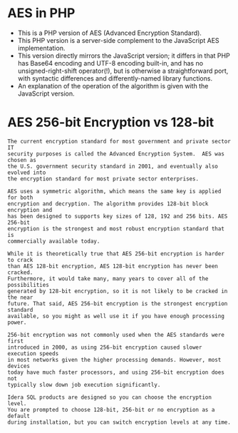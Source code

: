 # AES in PHP
- This is a PHP version of AES (Advanced Encryption Standard). 
- This PHP version is a server-side complement to the JavaScript AES implementation.
- This version directly mirrors the JavaScript version; it differs in that PHP has Base64 encoding and UTF-8 encoding built-in, and has no unsigned-right-shift operator(!), but is otherwise a straightforward port, with syntactic differences and differently-named library functions.
- An explanation of the operation of the algorithm is given with the JavaScript version.


# AES 256-bit Encryption vs 128-bit
```
The current encryption standard for most government and private sector IT 
security purposes is called the Advanced Encryption System.  AES was chosen as 
the U.S. government security standard in 2001, and eventually also evolved into
the encryption standard for most private sector enterprises.

AES uses a symmetric algorithm, which means the same key is applied for both 
encryption and decryption. The algorithm provides 128-bit block encryption and 
has been designed to supports key sizes of 128, 192 and 256 bits. AES 256-bit 
encryption is the strongest and most robust encryption standard that is 
commercially available today.

While it is theoretically true that AES 256-bit encryption is harder to crack 
than AES 128-bit encryption, AES 128-bit encryption has never been cracked. 
Furthermore, it would take many, many years to cover all of the possibilities 
generated by 128-bit encryption, so it is not likely to be cracked in the near 
future. That said, AES 256-bit encryption is the strongest encryption standard 
available, so you might as well use it if you have enough processing power.

256-bit encryption was not commonly used when the AES standards were first 
introduced in 2000, as using 256-bit encryption caused slower execution speeds 
in most networks given the higher processing demands. However, most devices 
today have much faster processors, and using 256-bit encryption does not 
typically slow down job execution significantly.

Idera SQL products are designed so you can choose the encryption level. 
You are prompted to choose 128-bit, 256-bit or no encryption as a default 
during installation, but you can switch encryption levels at any time.
```